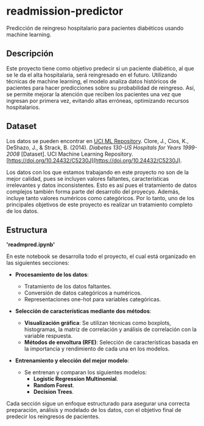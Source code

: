 # readmission-predictor

Predicción de reingreso hospitalario para pacientes diabéticos usando machine learning.

## Descripción 

Este proyecto tiene como objetivo predecir si un paciente diabético, al que se le da el alta hospitalaria, será reingresado en el futuro. Utilizando técnicas de machine learning, el modelo analiza datos históricos de pacientes para hacer predicciones sobre su probabilidad de reingreso. Así, se permite mejorar la atención que reciben los pacientes una vez que ingresan por primera vez, evitando altas erróneas, optimizando recursos hospitalarios.

## Dataset

Los datos se pueden encontrar en [UCI ML Repository](https://archive.ics.uci.edu/dataset/296/diabetes+130-us+hospitals+for+years+1999-2008). Clore, J., Cios, K., DeShazo, J., & Strack, B. (2014). *Diabetes 130-US Hospitals for Years 1999-2008* [Dataset]. UCI Machine Learning Repository. [https://doi.org/10.24432/C5230J](https://doi.org/10.24432/C5230J).

Los datos con los que estamos trabajando en este proyecto no son de la mejor calidad, pues se incluyen valores faltantes, características irrelevantes y datos inconsistentes. Esto es así pues el tratamiento de datos complejos también forma parte del desarrollo del proyecyo. Además, incluye tanto valores numéricos como categóricos. Por lo tanto, uno de los principales objetivos de este proyecto es realizar un tratamiento completo de los datos.

## Estructura

**'readmpred.ipynb'**

En este notebook se desarrolla todo el proyecto, el cual está organizado en las siguientes secciones:

- **Procesamiento de los datos**:
  - Tratamiento de los datos faltantes.
  - Conversión de datos categóricos a numéricos.
  - Representaciones one-hot para variables categóricas.

- **Selección de características mediante dos métodos**:
  - **Visualización gráfica**: Se utilizan técnicas como boxplots, histogramas, la matriz de correlación y análisis de correlación con la variable respuesta.
  - **Métodos de envoltura (RFE)**: Selección de características basada en la importancia y rendimiento de cada una en los modelos.

- **Entrenamiento y elección del mejor modelo**:
  - Se entrenan y comparan los siguientes modelos:
    - **Logistic Regression Multinomial**.
    - **Random Forest**.
    - **Decision Trees**.

Cada sección sigue un enfoque estructurado para asegurar una correcta preparación, análisis y modelado de los datos, con el objetivo final de predecir los reingresos de pacientes.


 
